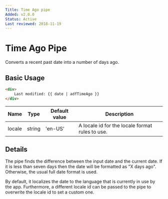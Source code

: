 ```yaml
---
Title: Time Ago pipe
Added: v2.0.0
Status: Active
Last reviewed: 2018-11-19
---
```


# Time Ago Pipe

Converts a recent past date into a number of days ago.

## Basic Usage

<!-- {% raw %} -->

```HTML
<div>
    Last modified: {{ date | adfTimeAgo }}
</div>
```

<!-- {% endraw %} -->

| Name   | Type   | Default value | Description                                     |
|--------|--------|---------------|-------------------------------------------------|
| locale | string | 'en-US'       | A locale id for the locale format rules to use. |

## Details

The pipe finds the difference between the input date and the current date. If it
is less than seven days then the date will be formatted as "X days ago".
Otherwise, the usual full date format is used.

By default, it localizes the date to the language that is currently in use by the app. Furthermore, a different locale id can be passed to the pipe to overwrite the locale id to set a custom one.
